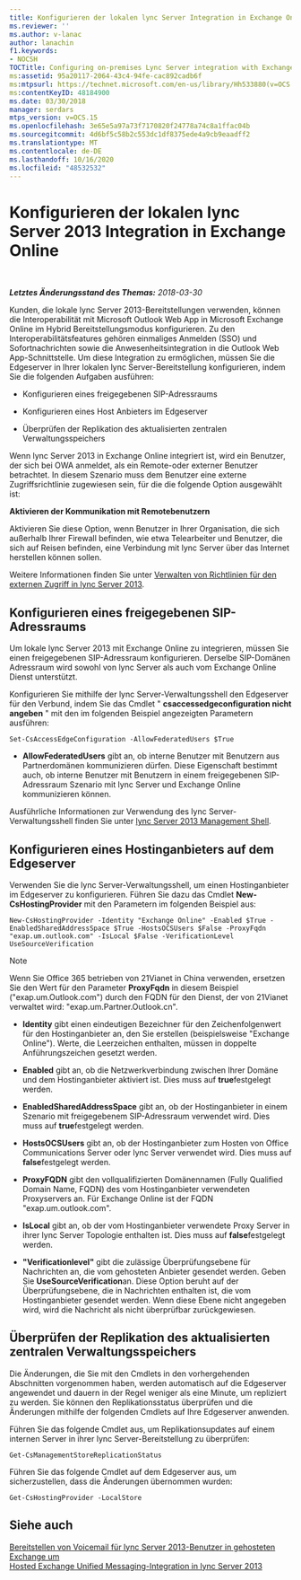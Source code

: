 ```yaml
---
title: Konfigurieren der lokalen lync Server Integration in Exchange Online
ms.reviewer: ''
ms.author: v-lanac
author: lanachin
f1.keywords:
- NOCSH
TOCTitle: Configuring on-premises Lync Server integration with Exchange Online
ms:assetid: 95a20117-2064-43c4-94fe-cac892cadb6f
ms:mtpsurl: https://technet.microsoft.com/en-us/library/Hh533880(v=OCS.15)
ms:contentKeyID: 48184900
ms.date: 03/30/2018
manager: serdars
mtps_version: v=OCS.15
ms.openlocfilehash: 3e65e5a97a73f7170820f24778a74c8a1ffac04b
ms.sourcegitcommit: 4d6bf5c58b2c553dc1df8375ede4a9cb9eaadff2
ms.translationtype: MT
ms.contentlocale: de-DE
ms.lasthandoff: 10/16/2020
ms.locfileid: "48532532"
---
```

# <a name="configuring-on-premises-lync-server-2013-integration-with-exchange-online"></a>Konfigurieren der lokalen lync Server 2013 Integration in Exchange Online

<div data-xmlns="http://www.w3.org/1999/xhtml">

<div class="topic" data-xmlns="http://www.w3.org/1999/xhtml" data-msxsl="urn:schemas-microsoft-com:xslt" data-cs="https://msdn.microsoft.com/">

<div data-asp="https://msdn2.microsoft.com/asp">



</div>

<div id="mainSection">

<div id="mainBody">

<span> </span>

_**Letztes Änderungsstand des Themas:** 2018-03-30_

Kunden, die lokale lync Server 2013-Bereitstellungen verwenden, können die Interoperabilität mit Microsoft Outlook Web App in Microsoft Exchange Online im Hybrid Bereitstellungsmodus konfigurieren. Zu den Interoperabilitätsfeatures gehören einmaliges Anmelden (SSO) und Sofortnachrichten sowie die Anwesenheitsintegration in die Outlook Web App-Schnittstelle. Um diese Integration zu ermöglichen, müssen Sie die Edgeserver in Ihrer lokalen lync Server-Bereitstellung konfigurieren, indem Sie die folgenden Aufgaben ausführen:

  - Konfigurieren eines freigegebenen SIP-Adressraums

  - Konfigurieren eines Host Anbieters im Edgeserver

  - Überprüfen der Replikation des aktualisierten zentralen Verwaltungsspeichers

Wenn lync Server 2013 in Exchange Online integriert ist, wird ein Benutzer, der sich bei OWA anmeldet, als ein Remote-oder externer Benutzer betrachtet. In diesem Szenario muss dem Benutzer eine externe Zugriffsrichtlinie zugewiesen sein, für die die folgende Option ausgewählt ist:

**Aktivieren der Kommunikation mit Remotebenutzern**

Aktivieren Sie diese Option, wenn Benutzer in Ihrer Organisation, die sich außerhalb Ihrer Firewall befinden, wie etwa Telearbeiter und Benutzer, die sich auf Reisen befinden, eine Verbindung mit lync Server über das Internet herstellen können sollen.

Weitere Informationen finden Sie unter [Verwalten von Richtlinien für den externen Zugriff in lync Server 2013](lync-server-2013-manage-external-access-policy-for-your-organization.md).

<div>

## <a name="configure-a-shared-sip-address-space"></a>Konfigurieren eines freigegebenen SIP-Adressraums

Um lokale lync Server 2013 mit Exchange Online zu integrieren, müssen Sie einen freigegebenen SIP-Adressraum konfigurieren. Derselbe SIP-Domänen Adressraum wird sowohl von lync Server als auch vom Exchange Online Dienst unterstützt.

Konfigurieren Sie mithilfe der lync Server-Verwaltungsshell den Edgeserver für den Verbund, indem Sie das Cmdlet " **csaccessedgeconfiguration nicht angeben** " mit den im folgenden Beispiel angezeigten Parametern ausführen:

    Set-CsAccessEdgeConfiguration -AllowFederatedUsers $True

  - **AllowFederatedUsers** gibt an, ob interne Benutzer mit Benutzern aus Partnerdomänen kommunizieren dürfen. Diese Eigenschaft bestimmt auch, ob interne Benutzer mit Benutzern in einem freigegebenen SIP-Adressraum Szenario mit lync Server und Exchange Online kommunizieren können.

Ausführliche Informationen zur Verwendung des lync Server-Verwaltungsshell finden Sie unter [lync Server 2013 Management Shell](lync-server-2013-lync-server-management-shell.md).

</div>

<div>

## <a name="configure-a-hosting-provider-on-the-edge-server"></a>Konfigurieren eines Hostinganbieters auf dem Edgeserver

Verwenden Sie die lync Server-Verwaltungsshell, um einen Hostinganbieter im Edgeserver zu konfigurieren. Führen Sie dazu das Cmdlet **New-CsHostingProvider** mit den Parametern im folgenden Beispiel aus:

    New-CsHostingProvider -Identity "Exchange Online" -Enabled $True -EnabledSharedAddressSpace $True -HostsOCSUsers $False -ProxyFqdn "exap.um.outlook.com" -IsLocal $False -VerificationLevel UseSourceVerification

<div>


> [!NOTE]
> Wenn Sie Office 365 betrieben von 21Vianet in China verwenden, ersetzen Sie den Wert für den Parameter <STRONG>ProxyFqdn</STRONG> in diesem Beispiel ("exap.um.Outlook.com") durch den FQDN für den Dienst, der von 21Vianet verwaltet wird: "exap.um.Partner.Outlook.cn".



</div>

  - **Identity** gibt einen eindeutigen Bezeichner für den Zeichenfolgenwert für den Hostinganbieter an, den Sie erstellen (beispielsweise "Exchange Online"). Werte, die Leerzeichen enthalten, müssen in doppelte Anführungszeichen gesetzt werden.

  - **Enabled** gibt an, ob die Netzwerkverbindung zwischen Ihrer Domäne und dem Hostinganbieter aktiviert ist. Dies muss auf **true**festgelegt werden.

  - **EnabledSharedAddressSpace** gibt an, ob der Hostinganbieter in einem Szenario mit freigegebenem SIP-Adressraum verwendet wird. Dies muss auf **true**festgelegt werden.

  - **HostsOCSUsers** gibt an, ob der Hostinganbieter zum Hosten von Office Communications Server oder lync Server verwendet wird. Dies muss auf **false**festgelegt werden.

  - **ProxyFQDN** gibt den vollqualifizierten Domänennamen (Fully Qualified Domain Name, FQDN) des vom Hostinganbieter verwendeten Proxyservers an. Für Exchange Online ist der FQDN "exap.um.outlook.com".

  - **IsLocal** gibt an, ob der vom Hostinganbieter verwendete Proxy Server in ihrer lync Server Topologie enthalten ist. Dies muss auf **false**festgelegt werden.

  - **"Verificationlevel"** gibt die zulässige Überprüfungsebene für Nachrichten an, die vom gehosteten Anbieter gesendet werden. Geben Sie **UseSourceVerification**an. Diese Option beruht auf der Überprüfungsebene, die in Nachrichten enthalten ist, die vom Hostinganbieter gesendet werden. Wenn diese Ebene nicht angegeben wird, wird die Nachricht als nicht überprüfbar zurückgewiesen.

</div>

<div>

## <a name="verify-replication-of-the-updated-central-management-store"></a>Überprüfen der Replikation des aktualisierten zentralen Verwaltungsspeichers

Die Änderungen, die Sie mit den Cmdlets in den vorhergehenden Abschnitten vorgenommen haben, werden automatisch auf die Edgeserver angewendet und dauern in der Regel weniger als eine Minute, um repliziert zu werden. Sie können den Replikationsstatus überprüfen und die Änderungen mithilfe der folgenden Cmdlets auf Ihre Edgeserver anwenden.

Führen Sie das folgende Cmdlet aus, um Replikationsupdates auf einem internen Server in ihrer lync Server-Bereitstellung zu überprüfen:

    Get-CsManagementStoreReplicationStatus

Führen Sie das folgende Cmdlet auf dem Edgeserver aus, um sicherzustellen, dass die Änderungen übernommen wurden:

    Get-CsHostingProvider -LocalStore

</div>

<div>

## <a name="see-also"></a>Siehe auch


[Bereitstellen von Voicemail für lync Server 2013-Benutzer in gehosteten Exchange um](lync-server-2013-providing-lync-server-users-voice-mail-on-hosted-exchange-um.md)  
[Hosted Exchange Unified Messaging-Integration in lync Server 2013](lync-server-2013-hosted-exchange-unified-messaging-integration.md)  
  

</div>

</div>

<span> </span>

</div>

</div>

</div>

